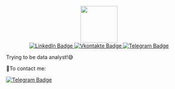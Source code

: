 <div id="header" align="center">
  <img src="https://media.giphy.com/media/v1.Y2lkPTc5MGI3NjExZXJ0a2V1YW44YXN0Z29lZDVrZ29taXRsYnE2aGFvZGtqbGF6M20zdCZlcD12MV9pbnRlcm5hbF9naWZfYnlfaWQmY3Q9Zw/YbXLZ6dymH758xSEbM/giphy.gif" width="100"/>
  <div id="badges">
  <a href="https://www.linkedin.com/in/albert-poghosian-a5a4a61b6/">
    <img src="https://img.shields.io/badge/LinkedIn-blue?style=for-the-badge&logo=linkedin&logoColor=white" alt="LinkedIn Badge"/>
  </a>
  <a href="https://vk.com/albertpiupiu">
    <img src="https://img.shields.io/badge/вконтакте-%232E87FB.svg?&style=for-the-badge&logo=vk&logoColor=white" alt="Vkontakte Badge"/>
  </a>
  <a href="[your-twitter-URL](https://t.me/AyArnold)">
    <img src="https://img.shields.io/badge/Telegram-2CA5E0?style=for-the-badge&logo=telegram&logoColor=white" alt='Telegram Badge'/>
  </a>
</div>
</div>

Trying to be data analyst!😅 

📩To contact me:<div id='badges'> <a href='https://t.me/AyArnold'> <img src = "https://img.shields.io/badge/Telegram-2CA5E0?style=flat-squeare&logo=telegram&logoColor=white" alt='Telegram Badge'/> </a> </div>
<!---
Arpiannn/Arpiannn is a ✨ special ✨ repository because its `README.md` (this file) appears on your GitHub profile.
You can click the Preview link to tahttps://github.com/Arpiannn/Arpiannn/tree/mainke a look at your changes.
--->
